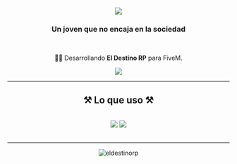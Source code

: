 <h1 align="center">
    <img src="https://readme-typing-svg.herokuapp.com?font=Righteous&size=35&duration=4000&pause=1000&center=true&vCenter=true&width=500&height=70&lines=Hola+a+todos!+%F0%9F%91%8B;Soy+desarrollador+de+FiveM;(Empezando+en+twitch)" />
</h1>

<h3 align="center">Un joven que no encaja en la sociedad</h3>

<br/>

<div align="center">
 
 🧑‍🏭 Desarrollando **El Destino RP** para FiveM.

 </div>
 
<div align="center"> 
  <a href="mailto:eliasnajeralunaa@gmail.com">
    <img src="https://img.shields.io/badge/Gmail-333333?style=for-the-badge&logo=gmail&logoColor=red" />
  </a>
</div>

 <hr/>
 
<h2 align="center">⚒️ Lo que uso ⚒️</h2>
<br/>
<div align="center">
    <img src="https://skillicons.dev/icons?i=vscode,github,git,discord,blender,dotnet,jquery,ps,postman,sequelize,unity,unreal,visualstudio,webpack" />
    <img src="https://skillicons.dev/icons?i=nodejs,python,javascript,express,mongodb,mysql,atom,cs,electron,lua,php" /><br>
</div>

<br/>
<hr/>

<div align="center">
  <img alt="eldestinorp" src="https://i.imgur.com/AV1z2I8.png" />
  <br/><br/><br/>
</div>
